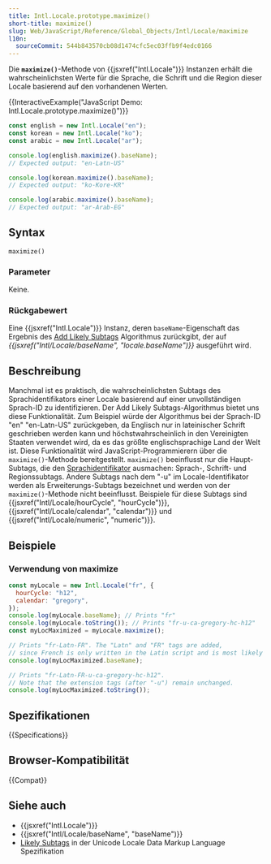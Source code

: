 ```yaml
---
title: Intl.Locale.prototype.maximize()
short-title: maximize()
slug: Web/JavaScript/Reference/Global_Objects/Intl/Locale/maximize
l10n:
  sourceCommit: 544b843570cb08d1474cfc5ec03ffb9f4edc0166
---
```


Die **`maximize()`**-Methode von {{jsxref("Intl.Locale")}} Instanzen erhält die wahrscheinlichsten Werte für die Sprache, die Schrift und die Region dieser Locale basierend auf den vorhandenen Werten.

{{InteractiveExample("JavaScript Demo: Intl.Locale.prototype.maximize()")}}

```js interactive-example
const english = new Intl.Locale("en");
const korean = new Intl.Locale("ko");
const arabic = new Intl.Locale("ar");

console.log(english.maximize().baseName);
// Expected output: "en-Latn-US"

console.log(korean.maximize().baseName);
// Expected output: "ko-Kore-KR"

console.log(arabic.maximize().baseName);
// Expected output: "ar-Arab-EG"
```

## Syntax

```js-nolint
maximize()
```

### Parameter

Keine.

### Rückgabewert

Eine {{jsxref("Intl.Locale")}} Instanz, deren `baseName`-Eigenschaft das Ergebnis des [Add Likely Subtags](https://www.unicode.org/reports/tr35/#Likely_Subtags) Algorithmus zurückgibt, der auf _{{jsxref("Intl/Locale/baseName", "locale.baseName")}}_ ausgeführt wird.

## Beschreibung

Manchmal ist es praktisch, die wahrscheinlichsten Subtags des Sprachidentifikators einer Locale basierend auf einer unvollständigen Sprach-ID zu identifizieren. Der Add Likely Subtags-Algorithmus bietet uns diese Funktionalität. Zum Beispiel würde der Algorithmus bei der Sprach-ID "en" "en-Latn-US" zurückgeben, da Englisch nur in lateinischer Schrift geschrieben werden kann und höchstwahrscheinlich in den Vereinigten Staaten verwendet wird, da es das größte englischsprachige Land der Welt ist. Diese Funktionalität wird JavaScript-Programmierern über die `maximize()`-Methode bereitgestellt. `maximize()` beeinflusst nur die Haupt-Subtags, die den [Sprachidentifikator](https://www.unicode.org/reports/tr35/#Language_Locale_Field_Definitions) ausmachen: Sprach-, Schrift- und Regionssubtags. Andere Subtags nach dem "-u" im Locale-Identifikator werden als Erweiterungs-Subtags bezeichnet und werden von der `maximize()`-Methode nicht beeinflusst. Beispiele für diese Subtags sind {{jsxref("Intl/Locale/hourCycle", "hourCycle")}}, {{jsxref("Intl/Locale/calendar", "calendar")}} und {{jsxref("Intl/Locale/numeric", "numeric")}}.

## Beispiele

### Verwendung von maximize

```js
const myLocale = new Intl.Locale("fr", {
  hourCycle: "h12",
  calendar: "gregory",
});
console.log(myLocale.baseName); // Prints "fr"
console.log(myLocale.toString()); // Prints "fr-u-ca-gregory-hc-h12"
const myLocMaximized = myLocale.maximize();

// Prints "fr-Latn-FR". The "Latn" and "FR" tags are added,
// since French is only written in the Latin script and is most likely to be spoken in France.
console.log(myLocMaximized.baseName);

// Prints "fr-Latn-FR-u-ca-gregory-hc-h12".
// Note that the extension tags (after "-u") remain unchanged.
console.log(myLocMaximized.toString());
```

## Spezifikationen

{{Specifications}}

## Browser-Kompatibilität

{{Compat}}

## Siehe auch

- {{jsxref("Intl.Locale")}}
- {{jsxref("Intl/Locale/baseName", "baseName")}}
- [Likely Subtags](https://www.unicode.org/reports/tr35/#Likely_Subtags) in der Unicode Locale Data Markup Language Spezifikation
